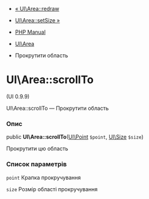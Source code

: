 - [« UI\Area::redraw](ui-area.redraw.md)
- [UI\Area::setSize »](ui-area.setsize.md)

- [PHP Manual](index.md)
- [UI\Area](class.ui-area.md)
- Прокрутити область

# UI\Area::scrollTo

(UI 0.9.9)

UI\Area::scrollTo — Прокрутити область

### Опис

public **UI\Area::scrollTo**([UI\Point](class.ui-point.md) `$point`,
[UI\Size](class.ui-size.md) `$size`)

Прокрутити цю область

### Список параметрів

`point`
Крапка прокручування

`size`
Розмір області прокручування
